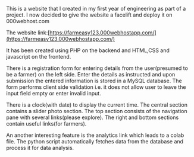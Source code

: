 This is a website that I created in my first year of engineering as part of a project. I now decided to give the website a facelift and deploy it on 
000webhost.com

The website link:[https://farmeasy123.000webhostapp.com/](https://farmeasy123.000webhostapp.com/)

It has been created using PHP on the backend and HTML,CSS and javascript on the frontend.

There is a registration form for entering details from the user(presumed to  be a farmer) on the left side. Enter the details
as instructed and upon submission the entered 
information is stored in a MySQL database. The form performs client side validation i.e. it does not allow user to leave the input field empty or
enter invalid input.

There is a clock(with date) to display the current time. The central section contains a slider photo section. The top section consists of the navigation 
pane with several links(please explore). The right and bottom sections contain useful links(for farmers). 

An another interesting feature is the analytics link which leads to a colab file. The python script automatically fetches data from the database and
process it for data analysis.
